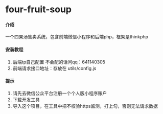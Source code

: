 # four-fruit-soup

#### 介绍
一个四果汤售卖系统，包含前端微信小程序和后端php，框架是thinkphp


#### 安装教程


1. 后端tp自己配置 不会配的话问qq：641140305
2. 前端请求接口地址：存放在 utils/config.js

#### 提示
1. 请先去微信公众平台注册一个个人版小程序账户
2. 下载开发工具
3. 导入这个项目，在工具中把不校验https监测，打上勾，否则无法请求数据





